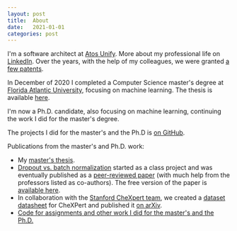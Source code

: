 ```yaml
---
layout: post
title:  About
date:   2021-01-01
categories: post
---
```


I'm a software architect at [Atos Unify](https://unify.com/en/). More about my professional life on
[LinkedIn](https://www.linkedin.com/in/christiangarbin/). Over the years, with the help of my colleagues, we were granted
[a few patents](https://scholar.google.com/citations?user=q1ZmDvYAAAAJ&hl=en).

In December of 2020 I completed a Computer Science master's degree at [Florida Atlantic University](https://www.fau.edu/),
focusing on machine learning. The thesis is available [here](https://fau.digital.flvc.org/islandora/object/fau%3A64688).

I'm now a Ph.D. candidate, also focusing on machine learning, continuing the work I did for the master's degree.

The projects I did for the master's and the Ph.D is [on GitHub](https://github.com/fau-masters-collected-works-cgarbin).

Publications from the master's and Ph.D. work:

- My [master's thesis](https://fau.digital.flvc.org/islandora/object/fau%3A64688).
- [Dropout vs. batch normalization](https://github.com/fau-masters-collected-works-cgarbin/cap6619-deep-learning-term-project)
started as a class project and was eventually published as a [peer-reviewed paper](https://link.springer.com/article/10.1007/s11042-019-08453-9)
(with much help from the professors listed as co-authors). The free version of the paper is [available here](https://drive.google.com/file/d/1PyRUgSXqpl_OvJkWrR4HCWLDaEexzWd9/view).
- In collaboration with the [Stanford CheXpert team](https://stanfordmlgroup.github.io/competitions/chexpert/), we created a [dataset datasheet](https://arxiv.org/abs/1803.09010) for CheXPert and published it [on arXiv](https://arxiv.org/abs/2105.03020).
- [Code for assignments and other work I did for the master's and the Ph.D.](https://github.com/fau-masters-collected-works-cgarbin)
